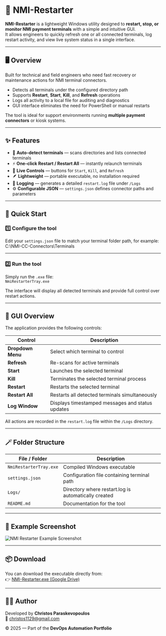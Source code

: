# 🧠 NMI-Restarter

**NMI-Restarter** is a lightweight Windows utility designed to **restart, stop, or monitor NMI payment terminals** with a simple and intuitive GUI.  
It allows engineers to quickly refresh one or all connected terminals, log restart activity, and view live system status in a single interface.

---

## 🖥️ Overview

Built for technical and field engineers who need fast recovery or maintenance actions for NMI terminal connectors.

- Detects all terminals under the configured directory path  
- Supports **Restart**, **Start**, **Kill**, and **Refresh** operations  
- Logs all activity to a local file for auditing and diagnostics  
- GUI interface eliminates the need for PowerShell or manual restarts  

The tool is ideal for support environments running **multiple payment connectors** or kiosk systems.

---

## ✨ Features

- 🧩 **Auto-detect terminals** — scans directories and lists connected terminals  
- ⚡ **One-click Restart / Restart All** — instantly relaunch terminals  
- 🧰 **Live Controls** — buttons for `Start`, `Kill`, and `Refresh`  
- 🪶 **Lightweight** — portable executable, no installation required  
- 📄 **Logging** — generates a detailed `restart.log` file under `/Logs`  
- ⚙️ **Configurable JSON** — `settings.json` defines connector paths and parameters  

---

## 🚀 Quick Start

### 1️⃣ Configure the tool  
Edit your `settings.json` file to match your terminal folder path, for example:  
C:\NMI-CC-Connectors\Terminals

---

### 2️⃣ Run the tool  
Simply run the `.exe` file:  
`NmiRestarterTray.exe`

The interface will display all detected terminals and provide full control over restart actions.

---

## 🧩 GUI Overview

The application provides the following controls:

| Control | Description |
|----------|-------------|
| **Dropdown Menu** | Select which terminal to control |
| **Refresh** | Re-scans for active terminals |
| **Start** | Launches the selected terminal |
| **Kill** | Terminates the selected terminal process |
| **Restart** | Restarts the selected terminal |
| **Restart All** | Restarts all detected terminals simultaneously |
| **Log Window** | Displays timestamped messages and status updates |

All actions are recorded in the `restart.log` file within the `/Logs` directory.

---

## 🪄 Folder Structure

| File / Folder | Description |
|----------------|-------------|
| `NmiRestarterTray.exe` | Compiled Windows executable |
| `settings.json` | Configuration file containing terminal path |
| `Logs/` | Directory where restart.log is automatically created |
| `README.md` | Documentation for the tool |

---

## 📸 Example Screenshot

<p align="left">
  <img src="https://github.com/user-attachments/assets/3a8d38fa-8f4d-46f1-b851-d17cfc1ad077" alt="NMI Restarter Example Screenshot">
</p>

---

## 📦 Download
You can download the executable directly from:  
👉 [NMI-Restarter.exe (Google Drive)](https://drive.google.com/uc?export=download&id=11cuuVgRQx6un_SLX6yZDOeA6sWdl9yLu)

---

## 🧑‍💻 Author
Developed by **Christos Paraskevopoulos**  
📧 [christos1129@gmail.com](mailto:christos1129@gmail.com)

© 2025 — Part of the **DevOps Automation Portfolio**
